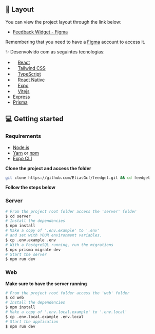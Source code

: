 <p align="center">
  
</p>


<p align="center">
</p>

## 🔖 Layout

You can view the project layout through the link below:

- [Feedback Widget - Figma](https://www.figma.com/community/file/1102912516166573468)

Remembering that you need to have a [Figma](http://figma.com/) account to access it.


✨ Desenvolvido com as seguintes tecnologias:
- <img src="https://user-images.githubusercontent.com/89225210/154761002-389268dc-1404-4e8e-96ed-6f83916ae9ef.png" height="15px"/>[React](https://reactjs.org)
- <img src="https://user-images.githubusercontent.com/89225210/169611439-0b610544-c401-4bf1-814d-3ce12774c37d.png" height="15px"/>[Tailwind CSS](https://tailwindcss.com/)
- <img src="https://user-images.githubusercontent.com/89225210/154760385-8c7a5ab6-c15e-4dee-b285-d0ca77952d29.png"  height="15px"/>[TypeScript](https://www.typescriptlang.org/)
- <img src="https://user-images.githubusercontent.com/89225210/169612090-a7f2cf9c-4ad7-47de-bb6a-5b02a08e3037.png"  height="15px"/>[React Native](https://reactnative.dev/)
- <img src="https://user-images.githubusercontent.com/89225210/169613173-3cf9520e-f2b7-46de-be7a-8516a7b3939f.png"  height="15px"/>[Expo](https://expo.io/)
- <img src="https://vitejs.dev/logo.svg" height="15px"/>[Vitejs](https://vitejs.dev/)
- [Express](https://expressjs.com/)
- [Prisma](https://www.prisma.io/)

## 💻 Getting started

### Requirements

- [Node.js](https://nodejs.org/en/)
- [Yarn](https://classic.yarnpkg.com/) or [npm](https://www.npmjs.com/package/npm)
- [Expo CLI](https://docs.expo.dev/workflow/expo-cli)

**Clone the project and access the folder**

```bash
git clone https://github.com/EliasGcf/feedget.git && cd feedget
```

**Follow the steps below**

### Server

```bash
# From the project root folder access the 'server' folder
$ cd server
# Install the dependencies
$ npm install
# Make a copy of '.env.example' to '.env'
# and set with YOUR environment variables.
$ cp .env.example .env
# With a PostgreSQL running, run the migrations
$ npx prisma migrate dev
# Start the server
$ npm run dev
```

### Web

**Make sure to have the server running**

```bash
# From the project root folder access the 'web' folder
$ cd web
# Install the dependencies
$ npm install
# Make a copy of '.env.local.example' to '.env.local'
$ cp .env.local.example .env.local
# Start the application
$ npm run dev
```



